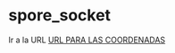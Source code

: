 # spore_socket

Ir a la URL [URL PARA LAS COORDENADAS](https://1bac-187-224-92-108.ngrok-free.app/)
